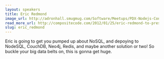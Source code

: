 ```yaml
---
layout: speakers
title: Eric Redmond
image_url: http://adronhall.smugmug.com/Software/Meetups/PDX-Nodejs-Conference/i-Zgxgj3F/0/L/eric-redmond-L.jpg
read_more_url: http://compositecode.com/2012/01/25/eric-redmond-to-present-a-couchdb-neo4j-redis-and-node-js-circus-nodepdx/
slug: eric_redmond
---
```

Eric is going to get you pumped up about NoSQL, and depoying to NodeSQL, CouchDB, Neo4j, Redis, and maybe another solution or two! So buckle your big data belts on, this is gonna get huge. 
